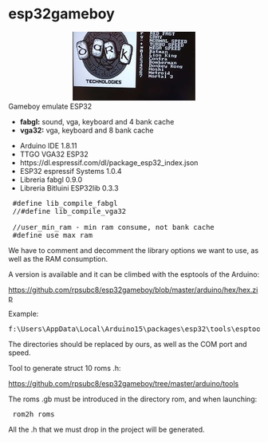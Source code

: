 # esp32gameboy
<center><img src="https://github.com/rpsubc8/esp32gameboy/blob/master/preview/preview.jpg"></center>
Gameboy emulate ESP32
<ul>
 <li><b>fabgl:</b> sound, vga, keyboard and 4 bank cache</li>
 <li><b>vga32:</b> vga, keyboard and 8 bank cache</li>
</ul> 

<ul>
 <li>Arduino IDE 1.8.11</li>
 <li>TTGO VGA32 ESP32</li>
 <li>https://dl.espressif.com/dl/package_esp32_index.json</li>
 <li>ESP32 espressif Systems 1.0.4</li>
 <li>Libreria fabgl 0.9.0</li>
 <li>Libreria Bitluini ESP32lib 0.3.3</li>
</ul>

<pre>
 #define lib_compile_fabgl
 //#define lib_compile_vga32
 
 //user_min_ram - min ram consume, not bank cache
 #define use_max_ram
</pre>

We have to comment and decomment the library options we want to use, as well as the RAM consumption.

A version is available and it can be climbed with the esptools of the Arduino:

https://github.com/rpsubc8/esp32gameboy/blob/master/arduino/hex/hex.zip

Example:

<pre>
f:\Users\AppData\Local\Arduino15\packages\esp32\tools\esptool_py\2.6.1/esptool.exe --chip esp32 --port COM44 --baud 921600 --before default_reset --after hard_reset write_flash -z --flash_mode dio --flash_freq 80m --flash_size detect 0xe000 f:\Users\AppData\Local\Arduino15\packages\esp32\hardware\esp32\1.0.4/tools/partitions/boot_app0.bin 0x1000 f:\Users\AppData\Local\Arduino15\packages\esp32\hardware\esp32\1.0.4/tools/sdk/bin/bootloader_qio_80m.bin 0x10000 v:\Temp\arduino_build_211050/gameboy.ino.bin 0x8000 v:\Temp\arduino_build_211050/gameboy.ino.partitions.bin 
</pre>

The directories should be replaced by ours, as well as the COM port and speed.

Tool to generate struct 10 roms .h:

https://github.com/rpsubc8/esp32gameboy/tree/master/arduino/tools

The roms .gb must be introduced in the directory rom, and when launching:
<pre>
 rom2h roms
</pre>
All the .h that we must drop in the project will be generated.

